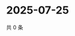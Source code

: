 # 2025-07-25

共 0 条

<!-- BEGIN ZHIHUVIDEO -->
<!-- 最后更新时间 Fri Jul 25 2025 02:17:33 GMT+0800 (China Standard Time) -->

<!-- END ZHIHUVIDEO -->
